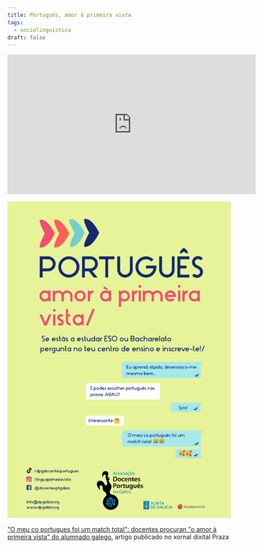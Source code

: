 ```yaml
---
title: Português, amor à primeira vista
tags:
  - sociolinguistica
draft: false
---
```

<iframe width="560" height="315" src="https://www.youtube.com/embed/TH-XNHAhdO0" title="YouTube video player" frameborder="0" allow="accelerometer; autoplay; clipboard-write; encrypted-media; gyroscope; picture-in-picture" allowfullscreen></iframe>



![](/img/cartaz_amor_primeira_vista.jpeg)

["O meu co portugues foi um match total": docentes procuran "o amor à primeira vista" do alumnado galego](https://praza.gal/cultura/o-meu-co-portugues-foi-um-match-total-docentes-procuran-o-amor-a-primeira-vista-do-alumnado-galego-coa-lingua-portuguesa), artigo publicado no xornal dixital Praza